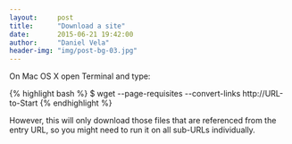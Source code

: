 ```yaml
---
layout:     post
title:      "Download a site"
date:       2015-06-21 19:42:00
author:     "Daniel Vela"
header-img: "img/post-bg-03.jpg"
---
```



On Mac OS X open Terminal and type:

{% highlight bash %}
$ wget --page-requisites --convert-links http://URL-to-Start
{% endhighlight %}

However, this will only download those files that are referenced from the entry URL, so you might need to run it on all sub-URLs individually.